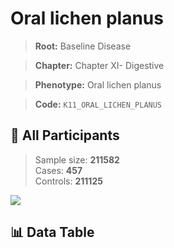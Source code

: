 # Oral lichen planus

> **Root:** Baseline Disease  

> **Chapter:** Chapter XI- Digestive  

> **Phenotype:** Oral lichen planus  

> **Code:** `K11_ORAL_LICHEN_PLANUS`

## 🧪 All Participants  
> Sample size: **211582**  
> Cases: **457**  
> Controls: **211125**
<img src="/Sensitive/Figures/ALL/Baseline/K11_ORAL_LICHEN_PLANUS.png"/>

## 📊 Data Table
<CsvTableMRF src="/Sensitive/Data/ALL/Baseline/LG_K11_ORAL_LICHEN_PLANUS.csv"/>


